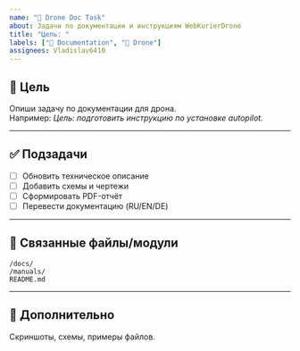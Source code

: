 ```yaml
---
name: "📖 Drone Doc Task"
about: Задачи по документации и инструкциям WebKurierDrone
title: "Цель: "
labels: ["📖 Documentation", "🚁 Drone"]
assignees: Vladislav6410
---
```


## 🎯 Цель
Опиши задачу по документации для дрона.  
Например: *Цель: подготовить инструкцию по установке autopilot.*

---

## ✅ Подзадачи
- [ ] Обновить техническое описание
- [ ] Добавить схемы и чертежи
- [ ] Сформировать PDF-отчёт
- [ ] Перевести документацию (RU/EN/DE)

---

## 📂 Связанные файлы/модули
`/docs/`  
`/manuals/`  
`README.md`

---

## 📎 Дополнительно
Скриншоты, схемы, примеры файлов.